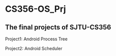 # CS356-OS_Prj
## The final projects of SJTU-CS356
Project1: Android Process Tree

Project2: Android Scheduler
